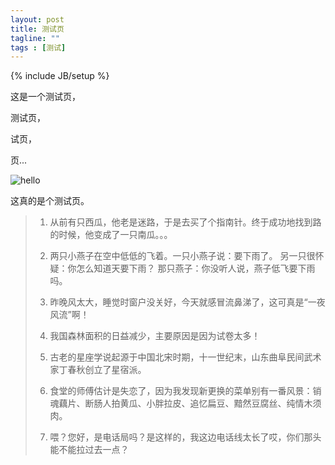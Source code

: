 ```yaml
---
layout: post
title: 测试页
tagline: ""
tags : [测试]
---
```

{% include JB/setup %}

这是一个测试页，

测试页，

试页，

页...

![hello](http://is.gd/gp_manxisuo_001 "hello")

<!-- more -->

这真的是个测试页。

> 1. 从前有只西瓜，他老是迷路，于是去买了个指南针。终于成功地找到路的时候，他变成了一只南瓜。。。
>
> 2. 两只小燕子在空中低低的飞着。一只小燕子说：要下雨了。
> 另一只很怀疑：你怎么知道天要下雨？
> 那只燕子：你没听人说，燕子低飞要下雨吗。
>
> 3. 昨晚风太大，睡觉时窗户没关好，今天就感冒流鼻涕了，这可真是“一夜风流”啊！
>
> 4. 我国森林面积的日益减少，主要原因是因为试卷太多！
>
> 5. 古老的星座学说起源于中国北宋时期，十一世纪末，山东曲阜民间武术家丁春秋创立了星宿派。
>
> 6. 食堂的师傅估计是失恋了，因为我发现新更换的菜单别有一番风景：销魂藕片、断肠人拍黄瓜、小胖拉皮、追忆扁豆、黯然豆腐丝、纯情木须肉。
>
> 7. 喂？您好，是电话局吗？是这样的，我这边电话线太长了哎，你们那头能不能拉过去一点？
